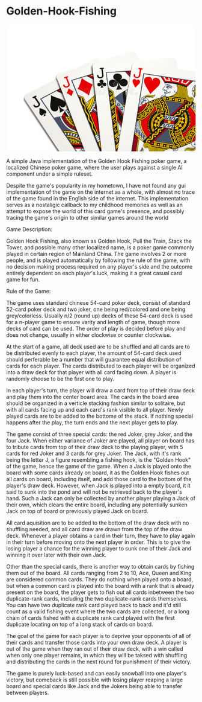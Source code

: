 # Golden-Hook-Fishing

![](src/images/four_jack.jpg)


A simple Java implementation of the Golden Hook Fishing poker game, a localized Chinese poker game, where the user plays against a single AI component under a simple ruleset. 

Despite the game's popularity in my hometown, I have not found any gui implementation of the game on the internet as a whole, with almost no trace of the game found in the English side of the internet. This implementation serves as a nostaligic callback to my childhood memories as well as an attempt to expose the world of this card game's presence, and possibly tracing the game's origin to other similar games around the world


Game Description:

Golden Hook Fishing, also known as Golden Hook, Pull the Train, Stack the Tower, and possible many other localized name, is a poker game commonly played in certain region of Mainland China. The game involves 2 or more people, and is played automatically by following the rule of the game, with no decision making process required on any player's side and the outcome entirely dependent on each player's luck, making it a great casual card game for fun. 






Rule of the Game:

The game uses standard chinese 54-card poker deck, consist of standard 52-card poker deck and two joker, one being red/colored and one being grey/colorless. Usually n/2 (round up) decks of these 54-card deck is used for a n-player game to ensure varity and length of game, though more decks of card can be used. The order of play is decided before play and does not change, usually in either clockwise or counter clockwise.

At the start of a game, all deck used are to be shuffled and all cards are to be distributed evenly to each player, the amount of 54-card deck used should perferable be a number that will guarantee equal distribution of cards for each player. The cards distributed to each player will be organized into a draw deck for that player with all card facing down. A player is randomly choose to be the first one to play. 

In each player's turn, the player will draw a card from top of their draw deck and play them into the center board area. The cards in the board area should be organized in a verticle stacking fashion similar to solitaire, but with all cards facing up and each card's rank visible to all player. Newly played cards are to be added to the bottome of the stack. If nothing special happens after the play, the turn ends and the next player gets to play.

The game consist of three special cards: the red Joker, grey Joker, and the four Jack. When either variance of Joker are played, all player on board has to tribute cards from top of their draw deck to the playing player, with 5 cards for red Joker and 3 cards for grey Joker. The Jack, with it's rank being the letter J, a figure resembling a fishing hook, is the "Golden Hook" of the game, hence the game of the game. When a Jack is played onto the board with some cards already on board, it as the Golden Hook fishes out all cards on board, including itself, and add those card to the bottom of the player's draw deck. However, when Jack is played into a empty board, it it said to sunk into the pond and will not be retrieved back to the player's hand. Such a Jack can only be collected by another player playing a Jack of their own, which clears the entire board, including any potentially sunken Jack on top of board or previously played Jack on board.

All card aquisition are to be added to the bottom of the draw deck with no shuffling needed, and all card draw are drawn from the top of the draw deck. Whenever a player obtains a card in their turn, they have to play again in their turn before moving onto the next player in order. This is to give the losing player a chance for the winning player to sunk one of their Jack and winning it over later with their own Jack.

Other than the special cards, there is another way to obtain cards by fishing them out of the board. All cards ranging from 2 to 10, Ace, Queen and King are considered common cards. They do nothing when played onto a board, but when a common card is played into the board with a rank that is already present on the board, the player gets to fish out all cards inbetween the two duplicate-rank cards, including the two duplicate-rank cards themselves. You can have two duplicate rank card played back to back and it'd still count as a valid fishing event where the two cards are collected, or a long chain of cards fished with a duplicate rank card played with the first duplicate locating on top of a long stack of cards on board.

The goal of the game for each player is to deprive your opponents of all of their cards and transfer those cards into your own draw deck. A player is out of the game when they ran out of their draw deck, with a win called when only one player remains, in which they will be taksed with shuffling and distributing the cards in the next round for punishment of their victory. 

The game is purely luck-based and can easily snowball into one player's victory, but comeback is still possible with losing player reaping a large board and special cards like Jack and the Jokers being able to transfer between players.
